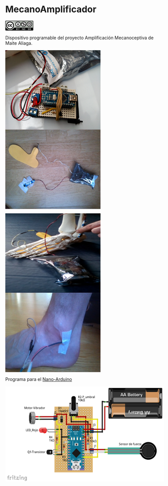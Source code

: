 # MecanoAmplificador
<a href="" target="_blank"><img width="88" height="31" border="0" align="center" src="img/88x31.png "/></a>

Dispositivo programable del proyecto Amplificación Mecanoceptiva de Maite Aliaga.

<a href="" target="_blank"><img width="300" height="250" border="0" align="center" src="img/foto02.jpg "/></a>
<a href="" target="_blank"><img width="300" height="250" border="0" align="center" src="img/sistemaCompleto.jpg "/></a>

<a href="" target="_blank"><img width="300" height="250" border="0" align="center" src="img/esqueleto.jpg "/></a>
<a href="" target="_blank"><img width="300" height="250" border="0" align="center" src="img/pie.jpg "/></a>

Programa para el [Nano-Arduino](https://github.com/leobotmanuel/MecanoAmplificador/blob/master/software/mecanoAmplificador.ino)

<a href="" target="_blank"><img width="500" height="300" border="0" align="center" src="img/Esquema01.png  "/></a>
